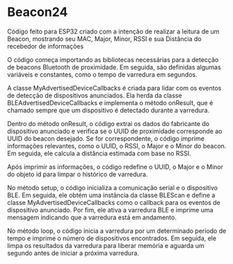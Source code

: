 # Beacon24
Código feito para ESP32 criado com a intenção de realizar a leitura de um Beacon, mostrando seu MAC, Major, Minor, RSSI e sua Distância do recebedor de informações 


O código começa importando as bibliotecas necessárias para a detecção de beacons Bluetooth de proximidade. Em seguida, são definidas algumas variáveis e constantes, como o tempo de varredura em segundos.

A classe MyAdvertisedDeviceCallbacks é criada para lidar com os eventos de detecção de dispositivos anunciados. Ela herda da classe BLEAdvertisedDeviceCallbacks e implementa o método onResult, que é chamado sempre que um dispositivo é detectado durante a varredura.

Dentro do método onResult, o código extrai os dados do fabricante do dispositivo anunciado e verifica se o UUID de proximidade corresponde ao UUID do beacon desejado. Se for correspondente, o código imprime informações relevantes, como o UUID, o RSSI, o Major e o Minor do beacon. Em seguida, ele calcula a distância estimada com base no RSSI.

Após imprimir as informações, o código redefine o UUID, o Major e o Minor do objeto id para limpar o histórico de varredura.

No método setup, o código inicializa a comunicação serial e o dispositivo BLE. Em seguida, ele obtém uma instância da classe BLEScan e define a classe MyAdvertisedDeviceCallbacks como o callback para os eventos de dispositivo anunciado. Por fim, ele ativa a varredura BLE e imprime uma mensagem indicando que a varredura está em andamento.

No método loop, o código inicia a varredura por um determinado período de tempo e imprime o número de dispositivos encontrados. Em seguida, ele limpa os resultados da varredura para liberar memória e aguarda um segundo antes de iniciar a próxima varredura.
